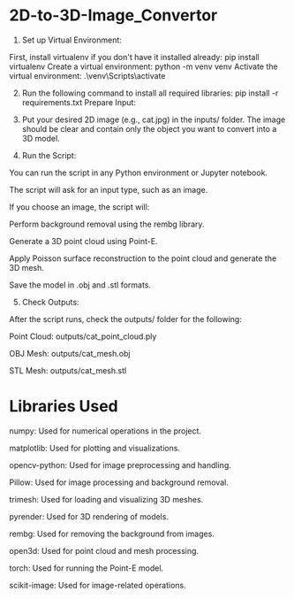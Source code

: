 # 2D-to-3D-Image_Convertor
1. Set up Virtual Environment:

First, install virtualenv if you don't have it installed already:
pip install virtualenv
Create a virtual environment:
python -m venv venv
Activate the virtual environment:
.\venv\Scripts\activate

2. Run the following command to install all required libraries:
pip install -r requirements.txt
Prepare Input:

3. Put your desired 2D image (e.g., cat.jpg) in the inputs/ folder. The image should be clear and contain only the object you want to convert into a 3D model.

4. Run the Script:

You can run the script in any Python environment or Jupyter notebook.

The script will ask for an input type, such as an image.

If you choose an image, the script will:

Perform background removal using the rembg library.

Generate a 3D point cloud using Point-E.

Apply Poisson surface reconstruction to the point cloud and generate the 3D mesh.

Save the model in .obj and .stl formats.

5. Check Outputs:

After the script runs, check the outputs/ folder for the following:

Point Cloud: outputs/cat_point_cloud.ply

OBJ Mesh: outputs/cat_mesh.obj

STL Mesh: outputs/cat_mesh.stl

# Libraries Used
numpy: Used for numerical operations in the project.

matplotlib: Used for plotting and visualizations.

opencv-python: Used for image preprocessing and handling.

Pillow: Used for image processing and background removal.

trimesh: Used for loading and visualizing 3D meshes.

pyrender: Used for 3D rendering of models.

rembg: Used for removing the background from images.

open3d: Used for point cloud and mesh processing.

torch: Used for running the Point-E model.

scikit-image: Used for image-related operations.

